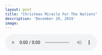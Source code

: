 ```yaml
---
layout: post
title: "Christmas Miracle For The Nations"
description: 'December 29, 2019'
image:
---
```


<audio controls>
  <source src="http://docs.google.com/uc?export=open&id=1czdmnRcvvtshSLHuX3oZV9Wsbtf5rOLR" type="audio/mp3">
Your browser does not support the audio element.
</audio>
